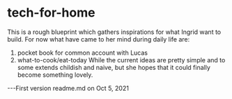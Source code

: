 # tech-for-home
This is a rough blueprint which gathers inspirations for what Ingrid want to build.
For now what have came to her mind during daily life are:
  1. pocket book for common account with Lucas
  2. what-to-cook/eat-today
While the current ideas are pretty simple and to some extends childish and naive, but she hopes that it could finally become something lovely.

---First version readme.md on Oct 5, 2021
